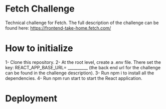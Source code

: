 # Fetch Challenge
Technical challenge for Fetch. The full description of the challenge can be found here: https://frontend-take-home.fetch.com/

# How to initialize
1- Clone this repository. 
2- At the root level, create a .env file. There set the key: REACT_APP_BASE_URL= __________ (the back end url for the challenge can be found in the challenge description).
3- Run npm i to install all  the dependencies. 
4- Run npm run start to start the React application. 

# Deployment

